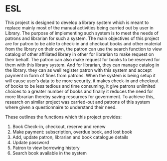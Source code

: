 # ESL

This project is designed to develop a library system which is meant to replace mainly most of the 
manual activities being carried out by user in Library. The purpose of 
implementing such system is to meet the needs of patrons and librarian for such a system. The 
main objectives of this project are for patron to be able to check-in and checkout books and other 
material from the library on their own, the patron can use the search function to view catalog of 
other affiliated library in other for librarian to make request on their behalf. The patron can also 
make request for books to be reserved for them with this library system. And for librarian, they 
can manage catalog in the library. they can as well register patron with this system and accept 
payment in form of fines from patrons. When the system is being setup it will cause user’s data 
to be more security, it makes check-in and checkout of books to be less tedious and time 
consuming, it give patrons unlimited choices to a greater number of books and finally it reduces 
the need for more librarian thereby saving resources for government. To achieve this, research on 
similar project was carried-out and patrons of this system where given a questionnaire to 
understand their need. 



These outlines the functions which this project provides:
1. Book Check-in, checkout, reserve and renew 
2. Make payment: subscription, overdue book, and lost book
3. Add, update patron, librarian and book catalogue details
4. Update password
5. Patron to view borrowing history
6. Search book available in the system
